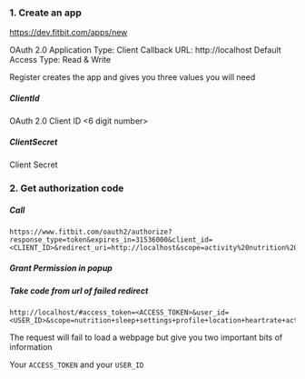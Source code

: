 ### 1. Create an app

https://dev.fitbit.com/apps/new


OAuth 2.0 Application Type: Client
Callback URL: http://localhost
Default Access Type: Read & Write

Register creates the app and gives you three values you will need

##### ClientId

OAuth 2.0 Client ID
<6 digit number>

##### ClientSecret

Client Secret
<hash>

### 2. Get authorization code

##### Call
 
```
https://www.fitbit.com/oauth2/authorize?response_type=token&expires_in=31536000&client_id=<CLIENT_ID>&redirect_uri=http://localhost&scope=activity%20nutrition%20heartrate%20location%20nutrition%20profile%20settings%20sleep%20social%20weight
```

##### Grant Permission in popup

##### Take code from url of failed redirect

```
http://localhost/#access_token=<ACCESS_TOKEN>&user_id=<USER_ID>&scope=nutrition+sleep+settings+profile+location+heartrate+activity+social+weight&token_type=Bearer&expires_in=31536000
```

The request will fail to load a webpage but give you two important bits of information


Your `ACCESS_TOKEN` and your `USER_ID`
